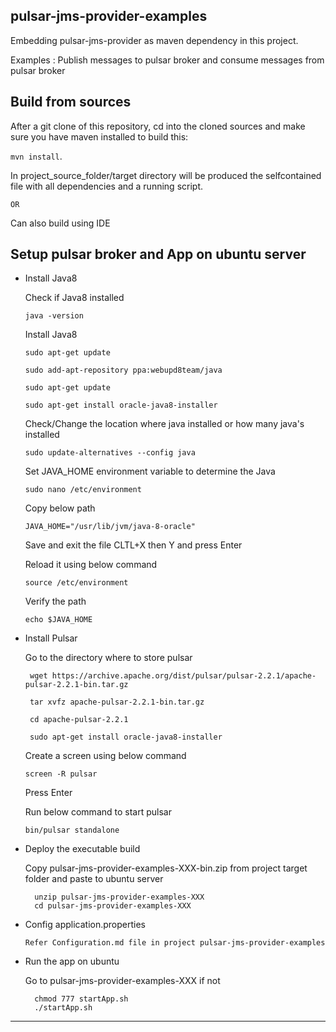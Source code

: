 ## pulsar-jms-provider-examples

Embedding pulsar-jms-provider as maven dependency in this project.

Examples : Publish messages to pulsar broker and consume messages from pulsar broker

## Build from sources

 After a git clone of this repository, cd into the cloned sources and make sure you have maven installed to build this:

 `mvn install`.

 In project_source_folder/target directory will be produced the selfcontained file with all dependencies and a running script.

   `OR`

 Can also build using IDE

## Setup pulsar broker and App on ubuntu server

 * Install Java8

    Check if  Java8 installed

     `java -version`

     Install Java8

      ```
      sudo apt-get update

      sudo add-apt-repository ppa:webupd8team/java

      sudo apt-get update

      sudo apt-get install oracle-java8-installer

      ```

    Check/Change the location where java installed or how many java's installed

      `sudo update-alternatives --config java`

    Set JAVA_HOME environment variable to determine the Java

      `sudo nano /etc/environment`

    Copy below path

      `JAVA_HOME="/usr/lib/jvm/java-8-oracle"`

    Save and exit the file CLTL+X then Y and press Enter

    Reload it using below command

      `source /etc/environment`

    Verify the path

      `echo $JAVA_HOME`

* Install Pulsar

    Go to the directory where to store pulsar

     ```
      wget https://archive.apache.org/dist/pulsar/pulsar-2.2.1/apache-pulsar-2.2.1-bin.tar.gz

      tar xvfz apache-pulsar-2.2.1-bin.tar.gz

      cd apache-pulsar-2.2.1

      sudo apt-get install oracle-java8-installer

     ```
    Create a screen using below command

     `screen -R pulsar`

    Press Enter

    Run below command to start pulsar

     `bin/pulsar standalone`

 * Deploy the executable build

    Copy pulsar-jms-provider-examples-XXX-bin.zip from project target folder and paste to ubuntu server

      ```
        unzip pulsar-jms-provider-examples-XXX
        cd pulsar-jms-provider-examples-XXX
      ```

 * Config application.properties

      `Refer Configuration.md file in project pulsar-jms-provider-examples`

 * Run the app on ubuntu

   Go to pulsar-jms-provider-examples-XXX if not

      ```
        chmod 777 startApp.sh
        ./startApp.sh

      ```

 ---
